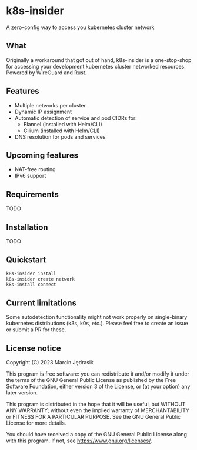 # k8s-insider
A zero-config way to access you kubernetes cluster network

## What
Originally a workaround that got out of hand, k8s-insider is a one-stop-shop for accessing your development kubernetes cluster networked resources. Powered by WireGuard and Rust.

## Features
 - Multiple networks per cluster
 - Dynamic IP assignment
 - Automatic detection of service and pod CIDRs for:
   - Flannel (installed with Helm/CLI)
   - Cilium (installed with Helm/CLI)
 - DNS resolution for pods and services

## Upcoming features
 - NAT-free routing
 - IPv6 support

## Requirements
TODO

## Installation
TODO

## Quickstart
```bash
k8s-insider install
k8s-insider create network
k8s-install connect
```

## Current limitations
Some autodetection functionality might not work properly on single-binary kubernetes distributions (k3s, k0s, etc.). Please feel free to create an issue or submit a PR for these.

## License notice
Copyright (C) 2023 Marcin Jędrasik

This program is free software: you can redistribute it and/or modify it under the terms of the GNU General Public License as published by the Free Software Foundation, either version 3 of the License, or (at your option) any later version.

This program is distributed in the hope that it will be useful, but WITHOUT ANY WARRANTY; without even the implied warranty of MERCHANTABILITY or FITNESS FOR A PARTICULAR PURPOSE. See the GNU General Public License for more details.

You should have received a copy of the GNU General Public License along with this program. If not, see <https://www.gnu.org/licenses/>. 